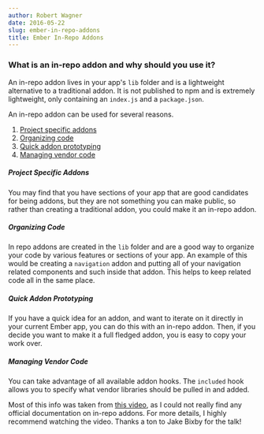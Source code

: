 ```yaml
---
author: Robert Wagner
date: 2016-05-22
slug: ember-in-repo-addons
title: Ember In-Repo Addons
---
```


### What is an in-repo addon and why should you use it?

An in-repo addon lives in your app's `lib` folder and is a lightweight alternative to a traditional addon. It is not published to npm and is extremely lightweight, only containing an `index.js` and a `package.json`.

An in-repo addon can be used for several reasons.

1. [Project specific addons](#project-specific-addons)
1. [Organizing code](#organizing-code)
1. [Quick addon prototyping](#quick-addon-prototyping)
1. [Managing vendor code](#managing-vendor-code)

#### <h5 id="project-specific-addons">Project Specific Addons</h5>

You may find that you have sections of your app that are good candidates for being addons, but they are not something you can make public, so rather than creating a traditional addon, you could make it an in-repo addon.

#### <h5 id="organizing-code">Organizing Code</h5>

In repo addons are created in the `lib` folder and are a good way to organize your code by various features or sections of your app. An example of this would be creating a `navigation` addon and putting all of your navigation related components and such inside that addon. This helps to keep related code all in the same place.

#### <h5 id="quick-addon-prototyping">Quick Addon Prototyping</h5>

If you have a quick idea for an addon, and want to iterate on it directly in your current Ember app, you can do this with an in-repo addon. Then, if you decide you want to make it a full fledged addon, you is easy to copy your work over.

#### <h5 id="managing-vendor-code">Managing Vendor Code</h5>

You can take advantage of all available addon hooks. The `included` hook allows you to specify what vendor libraries should be pulled in and added.


Most of this info was taken from [this video](https://www.youtube.com/watch?v=VYrMs1Zzpqs), as I could not really find any official documentation on in-repo addons. For more details, I highly recommend watching the video. Thanks a ton to Jake Bixby for the talk!
